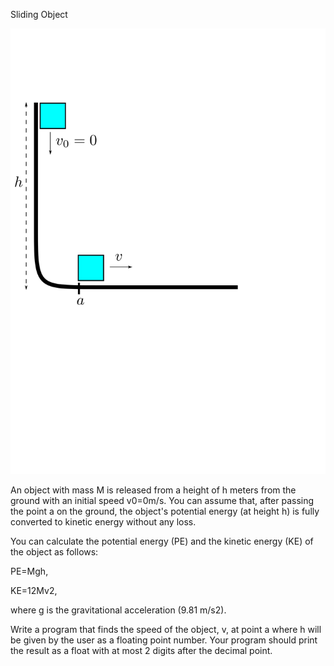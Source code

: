 Sliding Object

![Depiction](sliding_object.svg)


An object with mass M is released from a height of h meters from the ground with an initial speed v0=0m/s. You can assume that, after passing the point a on the ground, the object's potential energy (at height h) is fully converted to kinetic energy without any loss.

You can calculate the potential energy (PE) and the kinetic energy (KE) of the object as follows:

PE=Mgh,

KE=12Mv2,

where g is the gravitational acceleration (9.81 m/s2).

Write a program that finds the speed of the object, v, at point a where h will be given by the user as a floating point number. Your program should print the result as a float with at most 2 digits after the decimal point.